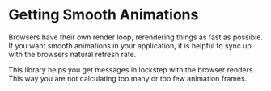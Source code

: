 # Getting Smooth Animations

Browsers have their own render loop, rerendering things as fast as possible. If you want smooth animations in your application, it is helpful to sync up with the browsers natural refresh rate.

This library helps you get messages in lockstep with the browser renders. This way you are not calculating too many or too few animation frames.

